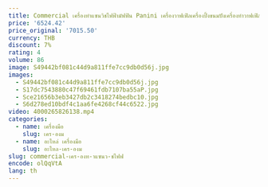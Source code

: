 ```yaml
---
title: Commercial เครื่องทําแซนวิชไฟฟ้ามัฟฟิน Panini เครื่องวาฟเฟิลเครื่องปิ้งขนมปังเครื่องทําวาฟเฟิล
price: '6524.42'
price_original: '7015.50'
currency: THB
discount: 7%
rating: 4
volume: 86
image: S49442bf081c44d9a811ffe7cc9db0d56j.jpg
images:
  - S49442bf081c44d9a811ffe7cc9db0d56j.jpg
  - S17dc7543880c47f69461fdb7107ba55aP.jpg
  - Sce21656b3eb3427db2c3418274bedbc10.jpg
  - S6d278ed10bdf4c1aa6fe4268cf44c6522.jpg
video: 4000265826138.mp4
categories:
  - name: เครื่องมือ
    slug: เคร-องม
  - name: อะไหล่ เครื่องมือ
    slug: อะไหล-เคร-องม
slug: commercial-เคร-องท-าแซนว-ชไฟฟ
encode: olQqVtA
lang: th
---
```

  